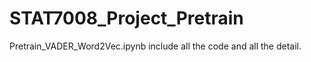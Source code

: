 # STAT7008_Project_Pretrain

Pretrain_VADER_Word2Vec.ipynb include all the code and all the detail.
